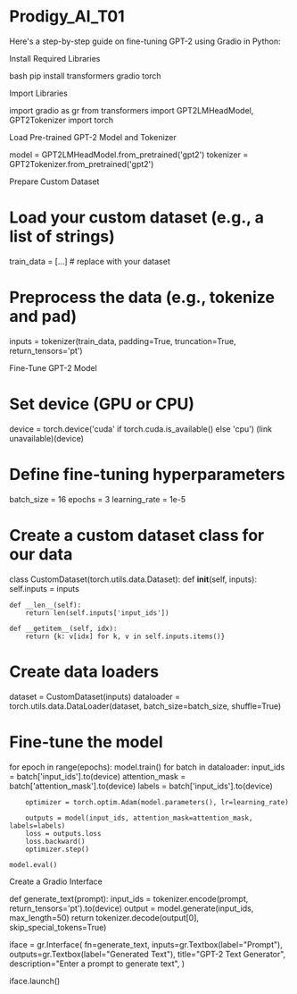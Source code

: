 # Prodigy_AI_T01
Here's a step-by-step guide on fine-tuning GPT-2 using Gradio in Python:

Install Required Libraries


bash
pip install transformers gradio torch


Import Libraries


import gradio as gr
from transformers import GPT2LMHeadModel, GPT2Tokenizer
import torch


Load Pre-trained GPT-2 Model and Tokenizer


model = GPT2LMHeadModel.from_pretrained('gpt2')
tokenizer = GPT2Tokenizer.from_pretrained('gpt2')


Prepare Custom Dataset


# Load your custom dataset (e.g., a list of strings)
train_data = [...]  # replace with your dataset

# Preprocess the data (e.g., tokenize and pad)
inputs = tokenizer(train_data, padding=True, truncation=True, return_tensors='pt')


Fine-Tune GPT-2 Model


# Set device (GPU or CPU)
device = torch.device('cuda' if torch.cuda.is_available() else 'cpu')
(link unavailable)(device)

# Define fine-tuning hyperparameters
batch_size = 16
epochs = 3
learning_rate = 1e-5

# Create a custom dataset class for our data
class CustomDataset(torch.utils.data.Dataset):
    def __init__(self, inputs):
        self.inputs = inputs

    def __len__(self):
        return len(self.inputs['input_ids'])

    def __getitem__(self, idx):
        return {k: v[idx] for k, v in self.inputs.items()}

# Create data loaders
dataset = CustomDataset(inputs)
dataloader = torch.utils.data.DataLoader(dataset, batch_size=batch_size, shuffle=True)

# Fine-tune the model
for epoch in range(epochs):
    model.train()
    for batch in dataloader:
        input_ids = batch['input_ids'].to(device)
        attention_mask = batch['attention_mask'].to(device)
        labels = batch['input_ids'].to(device)

        optimizer = torch.optim.Adam(model.parameters(), lr=learning_rate)

        outputs = model(input_ids, attention_mask=attention_mask, labels=labels)
        loss = outputs.loss
        loss.backward()
        optimizer.step()

    model.eval()


Create a Gradio Interface


def generate_text(prompt):
    input_ids = tokenizer.encode(prompt, return_tensors='pt').to(device)
    output = model.generate(input_ids, max_length=50)
    return tokenizer.decode(output[0], skip_special_tokens=True)

iface = gr.Interface(
    fn=generate_text,
    inputs=gr.Textbox(label="Prompt"),
    outputs=gr.Textbox(label="Generated Text"),
    title="GPT-2 Text Generator",
    description="Enter a prompt to generate text",
)

iface.launch()
